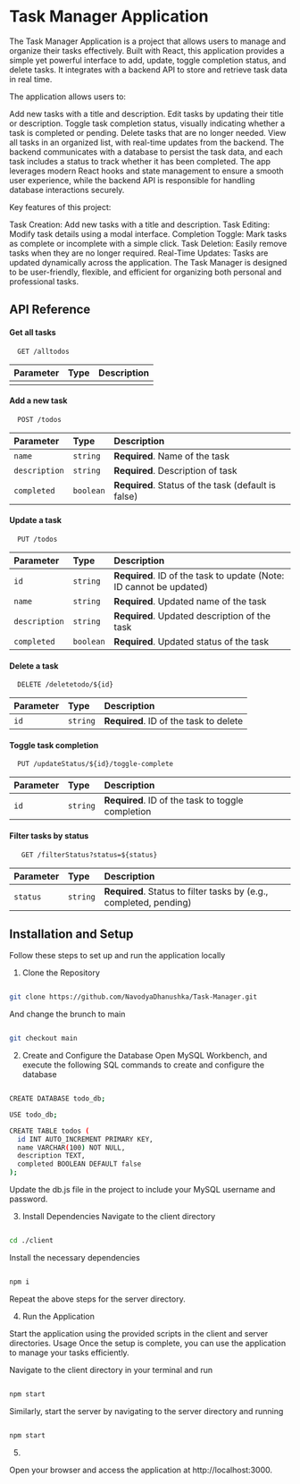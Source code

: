 # Task Manager Application

The Task Manager Application is a project that allows users to manage and organize their tasks effectively. Built with React, this application provides a simple yet powerful interface to add, update, toggle completion status, and delete tasks. It integrates with a backend API to store and retrieve task data in real time.

The application allows users to:

Add new tasks with a title and description.
Edit tasks by updating their title or description.
Toggle task completion status, visually indicating whether a task is completed or pending.
Delete tasks that are no longer needed.
View all tasks in an organized list, with real-time updates from the backend.
The backend communicates with a database to persist the task data, and each task includes a status to track whether it has been completed. The app leverages modern React hooks and state management to ensure a smooth user experience, while the backend API is responsible for handling database interactions securely.

Key features of this project:

Task Creation: Add new tasks with a title and description.
Task Editing: Modify task details using a modal interface.
Completion Toggle: Mark tasks as complete or incomplete with a simple click.
Task Deletion: Easily remove tasks when they are no longer required.
Real-Time Updates: Tasks are updated dynamically across the application.
The Task Manager is designed to be user-friendly, flexible, and efficient for organizing both personal and professional tasks.


## API Reference

#### Get all tasks

```http
  GET /alltodos
```

| Parameter | Type | Description |
|:----------|:-----|:------------|
|           |      |             |

#### Add a new task

```http
  POST /todos
```

| Parameter | Type     | Description                       |
| :-------- | :------- | :-------------------------------- |
| `name`      | `string` | **Required**. Name of the task |
| `description`      | `string` | **Required**. Description of task |
| `completed`      | `boolean` | **Required**. Status of the task (default is false) |


#### Update a task

```http
  PUT /todos
```

| Parameter | Type     | Description                       |
| :-------- | :------- | :-------------------------------- |
| `id`      | `string` | **Required**. ID of the task to update (Note: ID cannot be updated) |
| `name`      | `string` | **Required**. Updated name of the task |
| `description`      | `string` | **Required**.  Updated description of the task |
| `completed`      | `boolean` | **Required**. Updated status of the task |

#### Delete a task

```http
  DELETE /deletetodo/${id}
```

| Parameter | Type     | Description                |
| :-------- | :------- | :------------------------- |
| `id` | `string` | **Required**. ID of the task to delete |

#### Toggle task completion

```http
  PUT /updateStatus/${id}/toggle-complete
```

| Parameter | Type     | Description                |
| :-------- | :------- | :------------------------- |
| `id` | `string` | **Required**. ID of the task to toggle completion |

#### Filter tasks by status

```http
   GET /filterStatus?status=${status}
```

| Parameter | Type     | Description                |
| :-------- | :------- | :------------------------- |
| `status` | `string` | **Required**. Status to filter tasks by (e.g., completed, pending) |


## Installation and Setup

Follow these steps to set up and run the application locally

1. Clone the Repository
```bash

git clone https://github.com/NavodyaDhanushka/Task-Manager.git
```
And change the brunch to main
````bash

git checkout main
````
2. Create and Configure the Database
   Open MySQL Workbench, and execute the following SQL commands to create and configure the database
```bash

CREATE DATABASE todo_db;

USE todo_db;

CREATE TABLE todos (
  id INT AUTO_INCREMENT PRIMARY KEY,
  name VARCHAR(100) NOT NULL,
  description TEXT,
  completed BOOLEAN DEFAULT false
);
```
Update the db.js file in the project to include your MySQL username and password.

3. Install Dependencies
   Navigate to the client directory
```bash

cd ./client
```
Install the necessary dependencies
```bash

npm i
```
Repeat the above steps for the server directory.

4. Run the Application

Start the application using the provided scripts in the client and server directories.
Usage
Once the setup is complete, you can use the application to manage your tasks efficiently.

Navigate to the client directory in your terminal and run
```bash

npm start
```
Similarly, start the server by navigating to the server directory and running
```bash

npm start
```
5.
Open your browser and access the application at http://localhost:3000.

    

